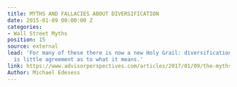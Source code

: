 ```yaml
---
title: MYTHS AND FALLACIES ABOUT DIVERSIFICATION
date: 2015-01-09 00:00:00 Z
categories:
- Wall Street Myths
position: 15
source: external
lead: 'For many of these there is now a new Holy Grail: diversification. But there
  is little agreement as to what it means.'
link: https://www.advisorperspectives.com/articles/2017/01/09/the-myths-and-fallacies-about-diversified-portfolios
Author: Michael Edesess
---
```


